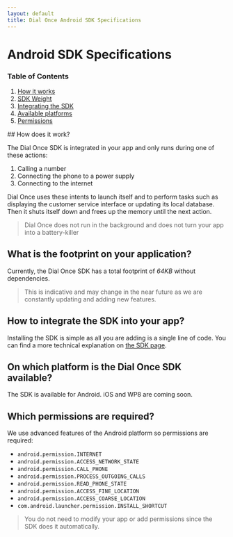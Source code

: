 ```yaml
---
layout: default
title: Dial Once Android SDK Specifications
---
```


Android SDK Specifications
==========================

### Table of Contents

1.	[How it works](#how-does-it-work)
2.	[SDK Weight](#what-is-the-footprint-on-your-application)
3.	[Integrating the SDK](#how-to-integrate-the-sdk-into-your-app)
4.	[Available platforms](#on-which-platform-is-the-dial-once-sdk-available)
5.	[Permissions](#which-permissions-are-required)

## How does it work?

The Dial Once SDK is integrated in your app and only runs during one of these actions:

1.	Calling a number
2.	Connecting the phone to a power supply
3.	Connecting to the internet

Dial Once uses these intents to launch itself and to perform tasks such as displaying the customer service interface or updating its local database. Then it shuts itself down and frees up the memory until the next action.

> Dial Once does not run in the background and does not turn your app into a battery-killer

What is the footprint on your application?
------------------------------------------

Currently, the Dial Once SDK has a total footprint of *64KB* without dependencies.

> This is indicative and may change in the near future as we are constantly updating and adding new features.

How to integrate the SDK into your app?
---------------------------------------

Installing the SDK is simple as all you are adding is a single line of code. You can find a more technical explanation on [the SDK page](/android/howto).

On which platform is the Dial Once SDK available?
-------------------------------------------------

The SDK is available for Android. iOS and WP8 are coming soon.

Which permissions are required?
-------------------------------

We use advanced features of the Android platform so permissions are required:

-	`android.permission.INTERNET`
-	`android.permission.ACCESS_NETWORK_STATE`
-	`android.permission.CALL_PHONE`
-	`android.permission.PROCESS_OUTGOING_CALLS`
-	`android.permission.READ_PHONE_STATE`
-	`android.permission.ACCESS_FINE_LOCATION`
-	`android.permission.ACCESS_COARSE_LOCATION`
-	`com.android.launcher.permission.INSTALL_SHORTCUT`

> You do not need to modify your app or add permissions since the SDK does it automatically.
